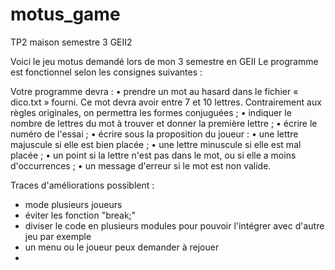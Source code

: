 # motus_game
TP2 maison semestre 3 GEII2


Voici le jeu motus demandé lors de mon 3 semestre en GEII
Le programme est fonctionnel selon les consignes suivantes :

Votre programme devra :
• prendre un mot au hasard dans le fichier « dico.txt » fourni. Ce mot devra avoir entre 7 et 10 lettres. Contrairement aux règles originales, on permettra les formes conjuguées ;
• indiquer le nombre de lettres du mot à trouver et donner la première lettre ;
• écrire le numéro de l'essai ;
• écrire sous la proposition du joueur :
• une lettre majuscule si elle est bien placée ;
• une lettre minuscule si elle est mal placée ;
• un point si la lettre n'est pas dans le mot, ou si elle a moins d'occurrences ; • un message d'erreur si le mot est non valide.


Traces d'améliorations possiblent :
- mode plusieurs joueurs
- éviter les fonction "break;"
- diviser le code en plusieurs modules pour pouvoir l'intégrer avec d'autre jeu par exemple
- un menu ou le joueur peux demander à rejouer
- 
